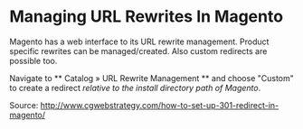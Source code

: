 # Managing URL Rewrites In Magento

Magento has a web interface to its URL rewrite management. Product specific rewrites can be managed/created. Also custom redirects are possible too.

Navigate to ** Catalog » URL Rewrite Management ** and choose "Custom" to create a redirect _relative to the install directory path of Magento_.

Source: http://www.cgwebstrategy.com/how-to-set-up-301-redirect-in-magento/
